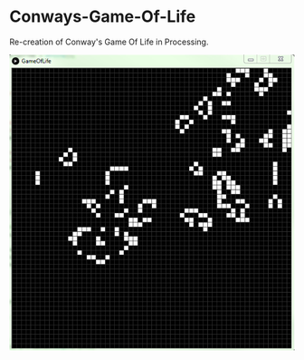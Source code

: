 # Conways-Game-Of-Life
Re-creation of Conway's Game Of Life in Processing.

![alt text](https://github.com/ben-humphries/Conways-Game-Of-Life/blob/master/screenshots/game-of-life.PNG)

